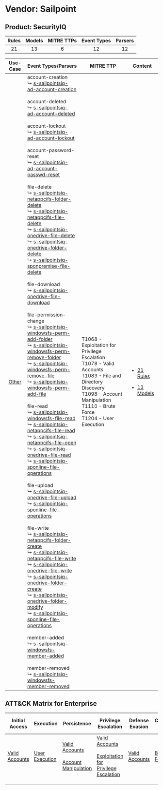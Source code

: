 Vendor: Sailpoint
=================
Product: SecurityIQ
-------------------
| Rules | Models | MITRE TTPs | Event Types | Parsers |
|:-----:|:------:|:----------:|:-----------:|:-------:|
|  21   |   13   |     6      |     12      |   12    |

|                Use-Case                | Event Types/Parsers                                                                                                                                                                                                                                                                                                                                                                                                                                                                                                                                                                                                                                                                                                                                                                                                                                                                                                                                                                                                                                                                                                                                                                                                                                                                                                                                                                                                                                                                                                                                                                                                                                                                                                                                                                                                                                                                                                                                                                                                                                                                                                                                                                                                                                                                                                                                                                                                                                                                                                                                                                                                                                                                                                                                                                                                                                                                                                                                                                                                                                                                                                                                                                                                                                                                                                                                                                                                                                                                                                                                                                                  | MITRE TTP                                                                                                                                                                                            | Content                                                                                                 |
|:--------------------------------------:| ---------------------------------------------------------------------------------------------------------------------------------------------------------------------------------------------------------------------------------------------------------------------------------------------------------------------------------------------------------------------------------------------------------------------------------------------------------------------------------------------------------------------------------------------------------------------------------------------------------------------------------------------------------------------------------------------------------------------------------------------------------------------------------------------------------------------------------------------------------------------------------------------------------------------------------------------------------------------------------------------------------------------------------------------------------------------------------------------------------------------------------------------------------------------------------------------------------------------------------------------------------------------------------------------------------------------------------------------------------------------------------------------------------------------------------------------------------------------------------------------------------------------------------------------------------------------------------------------------------------------------------------------------------------------------------------------------------------------------------------------------------------------------------------------------------------------------------------------------------------------------------------------------------------------------------------------------------------------------------------------------------------------------------------------------------------------------------------------------------------------------------------------------------------------------------------------------------------------------------------------------------------------------------------------------------------------------------------------------------------------------------------------------------------------------------------------------------------------------------------------------------------------------------------------------------------------------------------------------------------------------------------------------------------------------------------------------------------------------------------------------------------------------------------------------------------------------------------------------------------------------------------------------------------------------------------------------------------------------------------------------------------------------------------------------------------------------------------------------------------------------------------------------------------------------------------------------------------------------------------------------------------------------------------------------------------------------------------------------------------------------------------------------------------------------------------------------------------------------------------------------------------------------------------------------------------------------------------------------- | ---------------------------------------------------------------------------------------------------------------------------------------------------------------------------------------------------- | ------------------------------------------------------------------------------------------------------- |
| [Other](../../../UseCases/uc_other.md) |  account-creation<br> ↳ [s-sailpointsiq-ad-account-creation](Parsers/parserContent_s-sailpointsiq-ad-account-creation.md)<br><br> account-deleted<br> ↳ [s-sailpointsiq-ad-account-deleted](Parsers/parserContent_s-sailpointsiq-ad-account-deleted.md)<br><br> account-lockout<br> ↳ [s-sailpointsiq-ad-account-lockout](Parsers/parserContent_s-sailpointsiq-ad-account-lockout.md)<br><br> account-password-reset<br> ↳ [s-sailpointsiq-ad-account-passwd-reset](Parsers/parserContent_s-sailpointsiq-ad-account-passwd-reset.md)<br><br> file-delete<br> ↳ [s-sailpointsiq-netappcifs-folder-delete](Parsers/parserContent_s-sailpointsiq-netappcifs-folder-delete.md)<br> ↳ [s-sailpointsiq-netappcifs-file-delete](Parsers/parserContent_s-sailpointsiq-netappcifs-file-delete.md)<br> ↳ [s-sailpointsiq-onedrive-file-delete](Parsers/parserContent_s-sailpointsiq-onedrive-file-delete.md)<br> ↳ [s-sailpointsiq-onedrive-folder-delete](Parsers/parserContent_s-sailpointsiq-onedrive-folder-delete.md)<br> ↳ [s-sailpointsiq-sponpremise-file-delete](Parsers/parserContent_s-sailpointsiq-sponpremise-file-delete.md)<br><br> file-download<br> ↳ [s-sailpointsiq-onedrive-file-download](Parsers/parserContent_s-sailpointsiq-onedrive-file-download.md)<br><br> file-permission-change<br> ↳ [s-sailpointsiq-windowsfs-perm-add-folder](Parsers/parserContent_s-sailpointsiq-windowsfs-perm-add-folder.md)<br> ↳ [s-sailpointsiq-windowsfs-perm-remove-folder](Parsers/parserContent_s-sailpointsiq-windowsfs-perm-remove-folder.md)<br> ↳ [s-sailpointsiq-windowsfs-perm-remove-file](Parsers/parserContent_s-sailpointsiq-windowsfs-perm-remove-file.md)<br> ↳ [s-sailpointsiq-windowsfs-perm-add-file](Parsers/parserContent_s-sailpointsiq-windowsfs-perm-add-file.md)<br><br> file-read<br> ↳ [s-sailpointsiq-windowsfs-file-read](Parsers/parserContent_s-sailpointsiq-windowsfs-file-read.md)<br> ↳ [s-sailpointsiq-netappcifs-file-read](Parsers/parserContent_s-sailpointsiq-netappcifs-file-read.md)<br> ↳ [s-sailpointsiq-netappcifs-file-open](Parsers/parserContent_s-sailpointsiq-netappcifs-file-open.md)<br> ↳ [s-sailpointsiq-onedrive-file-read](Parsers/parserContent_s-sailpointsiq-onedrive-file-read.md)<br> ↳ [s-sailpointsiq-sponline-file-operations](Parsers/parserContent_s-sailpointsiq-sponline-file-operations.md)<br><br> file-upload<br> ↳ [s-sailpointsiq-onedrive-file-upload](Parsers/parserContent_s-sailpointsiq-onedrive-file-upload.md)<br> ↳ [s-sailpointsiq-sponline-file-operations](Parsers/parserContent_s-sailpointsiq-sponline-file-operations.md)<br><br> file-write<br> ↳ [s-sailpointsiq-netappcifs-folder-create](Parsers/parserContent_s-sailpointsiq-netappcifs-folder-create.md)<br> ↳ [s-sailpointsiq-netappcifs-file-write](Parsers/parserContent_s-sailpointsiq-netappcifs-file-write.md)<br> ↳ [s-sailpointsiq-onedrive-file-write](Parsers/parserContent_s-sailpointsiq-onedrive-file-write.md)<br> ↳ [s-sailpointsiq-onedrive-folder-create](Parsers/parserContent_s-sailpointsiq-onedrive-folder-create.md)<br> ↳ [s-sailpointsiq-onedrive-folder-modify](Parsers/parserContent_s-sailpointsiq-onedrive-folder-modify.md)<br> ↳ [s-sailpointsiq-sponline-file-operations](Parsers/parserContent_s-sailpointsiq-sponline-file-operations.md)<br><br> member-added<br> ↳ [s-sailpointsiq-windowsfs-member-added](Parsers/parserContent_s-sailpointsiq-windowsfs-member-added.md)<br><br> member-removed<br> ↳ [s-sailpointsiq-windowsfs-member-removed](Parsers/parserContent_s-sailpointsiq-windowsfs-member-removed.md)<br> | T1068 - Exploitation for Privilege Escalation<br>T1078 - Valid Accounts<br>T1083 - File and Directory Discovery<br>T1098 - Account Manipulation<br>T1110 - Brute Force<br>T1204 - User Execution<br> | [<ul><li>21 Rules</li></ul><ul><li>13 Models</li></ul>](Rules_Models/r_m_sailpoint_securityiq_Other.md) |

ATT&CK Matrix for Enterprise
----------------------------
| Initial Access                                                      | Execution                                                           | Persistence                                                                                                                                  | Privilege Escalation                                                                                                                                          | Defense Evasion                                                     | Credential Access                                                | Discovery                                                                         | Lateral Movement | Collection | Command and Control | Exfiltration | Impact |
| ------------------------------------------------------------------- | ------------------------------------------------------------------- | -------------------------------------------------------------------------------------------------------------------------------------------- | ------------------------------------------------------------------------------------------------------------------------------------------------------------- | ------------------------------------------------------------------- | ---------------------------------------------------------------- | --------------------------------------------------------------------------------- | ---------------- | ---------- | ------------------- | ------------ | ------ |
| [Valid Accounts](https://attack.mitre.org/techniques/T1078)<br><br> | [User Execution](https://attack.mitre.org/techniques/T1204)<br><br> | [Valid Accounts](https://attack.mitre.org/techniques/T1078)<br><br>[Account Manipulation](https://attack.mitre.org/techniques/T1098)<br><br> | [Valid Accounts](https://attack.mitre.org/techniques/T1078)<br><br>[Exploitation for Privilege Escalation](https://attack.mitre.org/techniques/T1068)<br><br> | [Valid Accounts](https://attack.mitre.org/techniques/T1078)<br><br> | [Brute Force](https://attack.mitre.org/techniques/T1110)<br><br> | [File and Directory Discovery](https://attack.mitre.org/techniques/T1083)<br><br> |                  |            |                     |              |        |